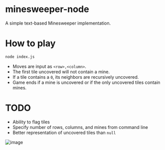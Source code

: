 # minesweeper-node
A simple text-based Minesweeper implementation.


# How to play

```bash
node index.js 
```

* Moves are input as `<row>,<column>`.
* The first tile uncovered will not contain a mine.
* If a tile contains a `0`, its neighbors are recursively uncovered.
* Game ends if a mine is uncovered or if the only uncovered tiles contain mines.

# TODO

* Ability to flag tiles
* Specify number of rows, columns, and mines from command line
* Better representation of uncovered tiles than `null`

![image](https://user-images.githubusercontent.com/606164/83812358-41e07b00-a670-11ea-9764-cc1d16503b14.png)
